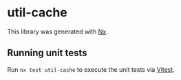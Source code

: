 # util-cache

This library was generated with [Nx](https://nx.dev).

## Running unit tests

Run `nx test util-cache` to execute the unit tests via [Vitest](https://vitest.dev/).
